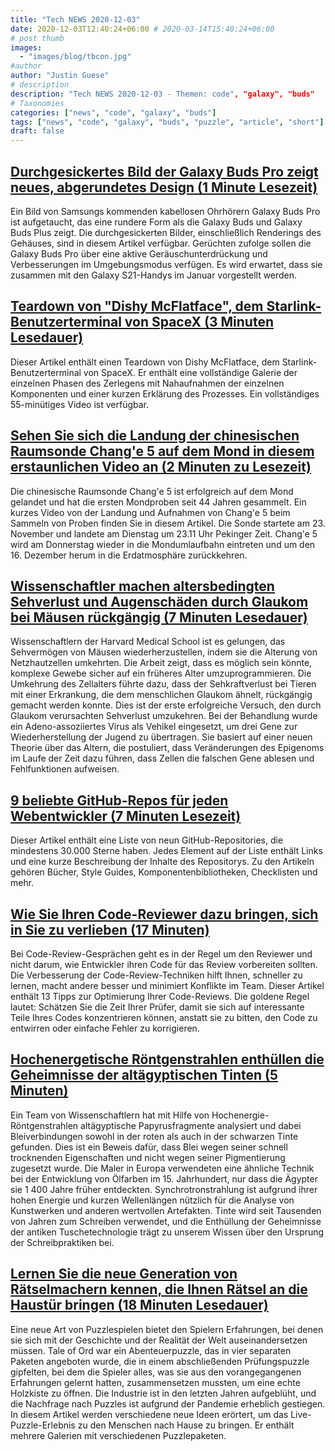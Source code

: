 ```yaml
---
title: "Tech NEWS 2020-12-03"
date: 2020-12-03T12:40:24+06:00 # 2020-03-14T15:40:24+06:00
# post thumb
images:
  - "images/blog/tbcon.jpg"
#author
author: "Justin Guese"
# description
description: "Tech NEWS 2020-12-03 - Themen: code", "galaxy", "buds"
# Taxonomies
categories: ["news", "code", "galaxy", "buds"]
tags: ["news", "code", "galaxy", "buds", "puzzle", "article", "short"]
draft: false
---
```


## [Durchgesickertes Bild der Galaxy Buds Pro zeigt neues, abgerundetes Design (1 Minute Lesezeit)](https://www.theverge.com/2020/12/2/22054757/galaxy-buds-pro-leaked-images-renders-rounded-design-case/1/01000176284b5f61-8d7c0621-3689-4f84-9300-d30e2339653b-000000/wrnqfGD17JiyWXiGu98bSI5zB4ouj_zCc-Qnl3Bp53I=170)

 Ein Bild von Samsungs kommenden kabellosen Ohrhörern Galaxy Buds Pro ist aufgetaucht, das eine rundere Form als die Galaxy Buds und Galaxy Buds Plus zeigt. Die durchgesickerten Bilder, einschließlich Renderings des Gehäuses, sind in diesem Artikel verfügbar. Gerüchten zufolge sollen die Galaxy Buds Pro über eine aktive Geräuschunterdrückung und Verbesserungen im Umgebungsmodus verfügen. Es wird erwartet, dass sie zusammen mit den Galaxy S21-Handys im Januar vorgestellt werden.

## [Teardown von "Dishy McFlatface", dem Starlink-Benutzerterminal von SpaceX (3 Minuten Lesedauer)](https://arstechnica.com/information-technology/2020/12/teardown-of-dishy-mcflatface-the-spacex-starlink-user-terminal//1/01000176284b5f61-8d7c0621-3689-4f84-9300-d30e2339653b-000000/D8B0rL0jUFLoePreU3w-pI1Nr6Km0jlPmLR5X1aAwDc=170)

 Dieser Artikel enthält einen Teardown von Dishy McFlatface, dem Starlink-Benutzerterminal von SpaceX. Er enthält eine vollständige Galerie der einzelnen Phasen des Zerlegens mit Nahaufnahmen der einzelnen Komponenten und einer kurzen Erklärung des Prozesses. Ein vollständiges 55-minütiges Video ist verfügbar.

## [Sehen Sie sich die Landung der chinesischen Raumsonde Chang'e 5 auf dem Mond in diesem erstaunlichen Video an (2 Minuten zu Lesezeit)](https://www.space.com/china-chang-e-5-moon-landing-lunar-sample-video/1/01000176284b5f61-8d7c0621-3689-4f84-9300-d30e2339653b-000000/Rebc-vKU4sXBG0KEW5wGEd-fivZ4Y0fZDDZRz3Je5Bk=170)

 Die chinesische Raumsonde Chang'e 5 ist erfolgreich auf dem Mond gelandet und hat die ersten Mondproben seit 44 Jahren gesammelt. Ein kurzes Video von der Landung und Aufnahmen von Chang'e 5 beim Sammeln von Proben finden Sie in diesem Artikel. Die Sonde startete am 23. November und landete am Dienstag um 23.11 Uhr Pekinger Zeit. Chang'e 5 wird am Donnerstag wieder in die Mondumlaufbahn eintreten und um den 16. Dezember herum in die Erdatmosphäre zurückkehren.

## [Wissenschaftler machen altersbedingten Sehverlust und Augenschäden durch Glaukom bei Mäusen rückgängig (7 Minuten Lesedauer)](https://medicalxpress.com/news/2020-12-scientists-reverse-age-related-vision-loss.html/1/01000176284b5f61-8d7c0621-3689-4f84-9300-d30e2339653b-000000/uWsA5YR9E759m5Kyt3GJRIZx664hmbUD8jiOEaxXyss=170)

 Wissenschaftlern der Harvard Medical School ist es gelungen, das Sehvermögen von Mäusen wiederherzustellen, indem sie die Alterung von Netzhautzellen umkehrten. Die Arbeit zeigt, dass es möglich sein könnte, komplexe Gewebe sicher auf ein früheres Alter umzuprogrammieren. Die Umkehrung des Zellalters führte dazu, dass der Sehkraftverlust bei Tieren mit einer Erkrankung, die dem menschlichen Glaukom ähnelt, rückgängig gemacht werden konnte. Dies ist der erste erfolgreiche Versuch, den durch Glaukom verursachten Sehverlust umzukehren. Bei der Behandlung wurde ein Adeno-assoziiertes Virus als Vehikel eingesetzt, um drei Gene zur Wiederherstellung der Jugend zu übertragen. Sie basiert auf einer neuen Theorie über das Altern, die postuliert, dass Veränderungen des Epigenoms im Laufe der Zeit dazu führen, dass Zellen die falschen Gene ablesen und Fehlfunktionen aufweisen.

## [9 beliebte GitHub-Repos für jeden Webentwickler (7 Minuten Lesezeit)](https://dev.to/simonholdorf/9-popular-github-repos-for-every-web-developer-31ej/1/01000176284b5f61-8d7c0621-3689-4f84-9300-d30e2339653b-000000/P6sEeuI7nr7erOLXoZCM1YeS_n9bBrrLIv0n_D-66IU=170)

 Dieser Artikel enthält eine Liste von neun GitHub-Repositories, die mindestens 30.000 Sterne haben. Jedes Element auf der Liste enthält Links und eine kurze Beschreibung der Inhalte des Repositorys. Zu den Artikeln gehören Bücher, Style Guides, Komponentenbibliotheken, Checklisten und mehr.

## [Wie Sie Ihren Code-Reviewer dazu bringen, sich in Sie zu verlieben (17 Minuten)](https://mtlynch.io/code-review-love//1/01000176284b5f61-8d7c0621-3689-4f84-9300-d30e2339653b-000000/k3ZoNYnWl-FLPrK9h-WpCYV9PwsXH-6J-VcF9IFlUe8=170)

 Bei Code-Review-Gesprächen geht es in der Regel um den Reviewer und nicht darum, wie Entwickler ihren Code für das Review vorbereiten sollten. Die Verbesserung der Code-Review-Techniken hilft Ihnen, schneller zu lernen, macht andere besser und minimiert Konflikte im Team. Dieser Artikel enthält 13 Tipps zur Optimierung Ihrer Code-Reviews. Die goldene Regel lautet: Schätzen Sie die Zeit Ihrer Prüfer, damit sie sich auf interessante Teile Ihres Codes konzentrieren können, anstatt sie zu bitten, den Code zu entwirren oder einfache Fehler zu korrigieren.

## [Hochenergetische Röntgenstrahlen enthüllen die Geheimnisse der altägyptischen Tinten (5 Minuten)](https://arstechnica.com/science/2020/12/lead-based-inks-likely-used-as-a-drying-agent-on-ancient-egyptian-papyri//1/01000176284b5f61-8d7c0621-3689-4f84-9300-d30e2339653b-000000/L3QG93U4v4XjLXYcddSVxKuQr2bZNVXuDgW2HqJ-7MQ=170)

 Ein Team von Wissenschaftlern hat mit Hilfe von Hochenergie-Röntgenstrahlen altägyptische Papyrusfragmente analysiert und dabei Bleiverbindungen sowohl in der roten als auch in der schwarzen Tinte gefunden. Dies ist ein Beweis dafür, dass Blei wegen seiner schnell trocknenden Eigenschaften und nicht wegen seiner Pigmentierung zugesetzt wurde. Die Maler in Europa verwendeten eine ähnliche Technik bei der Entwicklung von Ölfarben im 15. Jahrhundert, nur dass die Ägypter sie 1 400 Jahre früher entdeckten. Synchrotronstrahlung ist aufgrund ihrer hohen Energie und kurzen Wellenlängen nützlich für die Analyse von Kunstwerken und anderen wertvollen Artefakten. Tinte wird seit Tausenden von Jahren zum Schreiben verwendet, und die Enthüllung der Geheimnisse der antiken Tuschetechnologie trägt zu unserem Wissen über den Ursprung der Schreibpraktiken bei.

## [Lernen Sie die neue Generation von Rätselmachern kennen, die Ihnen Rätsel an die Haustür bringen (18 Minuten Lesedauer)](https://arstechnica.com/gaming/2020/12/meet-the-new-generation-of-puzzle-makers-bringing-mystery-to-your-door//1/01000176284b5f61-8d7c0621-3689-4f84-9300-d30e2339653b-000000/DioyKEPfIf3eyiKLfq2yeaaFqMWdMq66iEswJ2qYjTc=170)

 Eine neue Art von Puzzlespielen bietet den Spielern Erfahrungen, bei denen sie sich mit der Geschichte und der Realität der Welt auseinandersetzen müssen. Tale of Ord war ein Abenteuerpuzzle, das in vier separaten Paketen angeboten wurde, die in einem abschließenden Prüfungspuzzle gipfelten, bei dem die Spieler alles, was sie aus den vorangegangenen Erfahrungen gelernt hatten, zusammensetzen mussten, um eine echte Holzkiste zu öffnen. Die Industrie ist in den letzten Jahren aufgeblüht, und die Nachfrage nach Puzzles ist aufgrund der Pandemie erheblich gestiegen. In diesem Artikel werden verschiedene neue Ideen erörtert, um das Live-Puzzle-Erlebnis zu den Menschen nach Hause zu bringen. Er enthält mehrere Galerien mit verschiedenen Puzzlepaketen.

